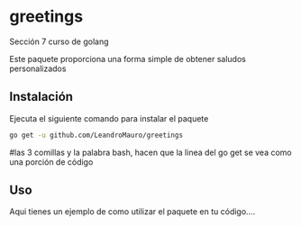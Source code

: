# greetings
Sección 7 curso de golang

Este paquete proporciona una forma simple de obtener saludos personalizados

## Instalación
Ejecuta el siguiente comando para instalar el paquete

```bash
go get -u github.com/LeandroMauro/greetings
```

#las 3 comillas y la palabra bash, hacen que la linea del go get se vea como una porción de código

## Uso

Aqui tienes un ejemplo de como utilizar el paquete en tu código....